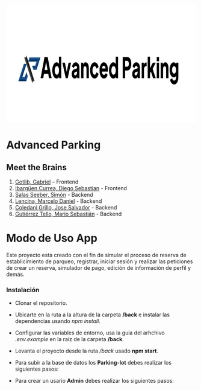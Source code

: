 <img src="https://github.com/Gagotlib/Advanced-Parking-Front/blob/main/advanced-parking/public/titleAdvancedParking.webp" alt="Title Advanced Parking" width="620" height="312" />

# Advanced Parking

## Meet the Brains

1. [Gotlib, Gabriel](https://www.linkedin.com/in/gabriel-gotlib-5855197b/) – Frontend
2. [Ibargüen Currea, Diego Sebastian](https://www.linkedin.com/in/sebastianibarguen/) - Frontend
3. [Salas Seeber, Simón](https://www.linkedin.com/in/sim%C3%B3n-salas-seeber-138112144/) - Backend
4. [Lencina, Marcelo Daniel](https://www.linkedin.com/in/mlmarce/) - Backend
5. [Coledani Grillo, Jose Salvador](https://www.linkedin.com/in/jose-salvador-coledani-grillo-10b857278/) - Backend
6. [Gutiérrez Tello, Mario Sebastián](https://www.linkedin.com/in/mario-gutierrez-tello/) - Backend

# Modo de Uso App

<p>Este proyecto esta creado con el fin de simular el proceso de reserva de establicimiento de parqueo, registrar, iniciar sesión y realizar las peticiones de crear un reserva, simulador de pago, edición de información de perfil y demás.</p>

<h3>Instalación</h3>

- Clonar el repositorio.
- Ubicarte en la ruta a la altura de la carpeta **/back** e instalar las dependencias usando _npm install_.
- Configurar las variables de entorno, usa la guia del arhchivo _.env.example_ en la raiz de la carpeta **/back**.
- Levanta el proyecto desde la ruta _/back_ usado **npm start**.
- Para subir a la base de datos los **Parking-lot** debes realizar los siguientes pasos:

- Para crear un usario **Admin** debes realizar los siguientes pasos:
